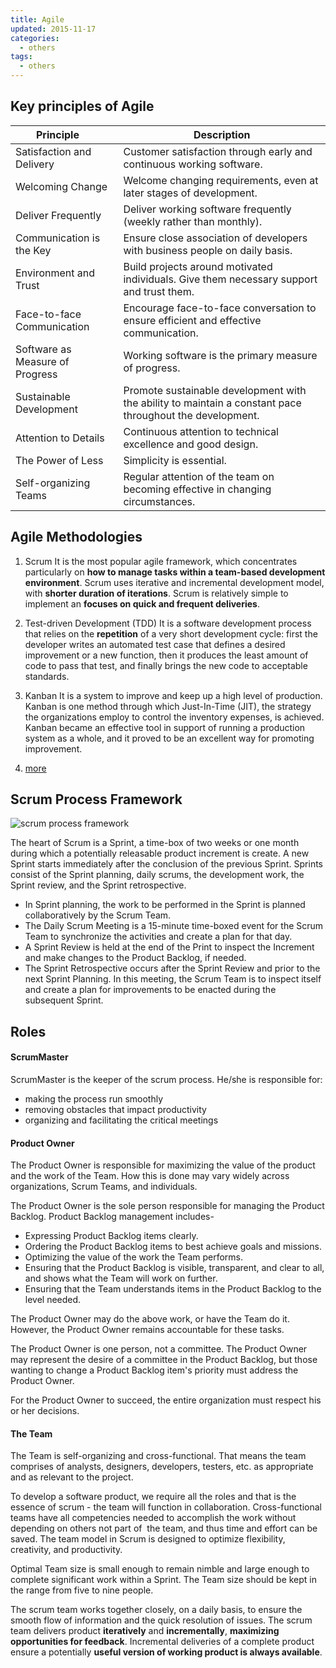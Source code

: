```yaml
---
title: Agile
updated: 2015-11-17
categories:
  - others
tags:
  - others
---
```


## Key principles of Agile

| Principle     | Description |
| --------------|---------------- |
| Satisfaction and Delivery | Customer satisfaction through early and continuous working software. |
| Welcoming Change | Welcome changing requirements, even at later stages of development. |
| Deliver Frequently | Deliver working software frequently (weekly rather than monthly). |
| Communication is the Key | Ensure close association of developers with business people on daily basis. |
| Environment and Trust | Build projects around motivated individuals. Give them necessary support and trust them. |
| Face-to-face Communication | Encourage face-to-face conversation to ensure efficient and effective communication. |
| Software as Measure of Progress | Working software is the primary measure of progress. |
| Sustainable Development | Promote sustainable development with the ability to maintain a constant pace throughout the development. |
| Attention to Details | Continuous attention to technical excellence and good design. |
| The Power of Less | Simplicity is essential. |
| Self-organizing Teams | Regular attention of the team on becoming effective in changing circumstances. |

## Agile Methodologies
1. Scrum
It is the most popular agile framework, which concentrates particularly on **how to manage tasks within a team-based development environment**. Scrum uses iterative and incremental development model, with **shorter duration of iterations**. Scrum is relatively simple to implement an **focuses on quick and frequent deliveries**.

2. Test-driven Development (TDD)
It is a software development process that relies on the **repetition** of a very short development cycle: first the developer writes an automated test case that defines a desired improvement or a new function, then it produces the least amount of code to pass that test, and finally brings the new code to acceptable standards.

3. Kanban
It is a system to improve and keep up a high level of production. Kanban is one method through which Just-In-Time (JIT), the strategy the organizations employ to control the inventory expenses, is achieved. Kanban became an effective tool in support of running a production system as a whole, and it proved to be an excellent way for promoting improvement.

4. [more](http://www.tutorialspoint.com/scrum/scrum_overview.htm)

## Scrum Process Framework
![scrum process framework](http://www.tutorialspoint.com/scrum/images/scrum_process_framework.jpg)

The heart of Scrum is a Sprint, a time-box of two weeks or one month during which a potentially releasable product increment is create. A new Sprint starts immediately after the conclusion of the previous Sprint. Sprints consist of the Sprint planning, daily scrums, the development work, the Sprint review, and the Sprint retrospective.

* In Sprint planning, the work to be performed in the Sprint is planned collaboratively by the Scrum Team.
* The Daily Scrum Meeting is a 15-minute time-boxed event for the Scrum Team to synchronize the activities and create a plan for that day.
* A Sprint Review is held at the end of the Print to inspect the Increment and make changes to the Product Backlog, if needed.
* The Sprint Retrospective occurs after the Sprint Review and prior to the next Sprint Planning. In this meeting, the Scrum Team is to inspect itself and create a plan for improvements to be enacted during the subsequent Sprint.

## Roles

#### ScrumMaster
ScrumMaster is the keeper of the scrum process. He/she is responsible for:

* making the process run smoothly
* removing obstacles that impact productivity
* organizing and facilitating the critical meetings

#### Product Owner
The Product Owner is responsible for maximizing the value of the product and the work of the Team. How this is done may vary widely across organizations, Scrum Teams, and individuals.

The Product Owner is the sole person responsible for managing the Product Backlog. Product Backlog management includes-

* Expressing Product Backlog items clearly.
* Ordering the Product Backlog items to best achieve goals and missions.
* Optimizing the value of the work the Team performs.
* Ensuring that the Product Backlog is visible, transparent, and clear to all, and shows what the Team will work on further.
* Ensuring that the Team understands items in the Product Backlog to the level needed.

The Product Owner may do the above work, or have the Team do it. However, the Product Owner remains accountable for these tasks.

The Product Owner is one person, not a committee. The Product Owner may represent the desire of a committee in the Product Backlog, but those wanting to change a Product Backlog item's priority must address the Product Owner.

For the Product Owner to succeed, the entire organization must respect his or her decisions.

#### The Team
The Team is self-organizing and cross-functional. That means the team comprises of analysts, designers, developers, testers, etc. as appropriate and as relevant to the project.

To develop a software product, we require all the roles and that is the essence of scrum - the team will function in collaboration. Cross-functional teams have all competencies needed to accomplish the work without depending on others not part of  the team, and thus time and effort can be saved. The team model in Scrum is designed to optimize flexibility, creativity, and productivity.

Optimal Team size is small enough to remain nimble and large enough to complete significant work within a Sprint. The Team size should be kept in the range from five to nine people.

The scrum team works together closely, on a daily basis, to ensure the smooth flow of information and the quick resolution of issues. The scrum team delivers product **iteratively** and **incrementally**, **maximizing opportunities for feedback**. Incremental deliveries of a complete product ensure a potentially **useful version of working product is always available**.
